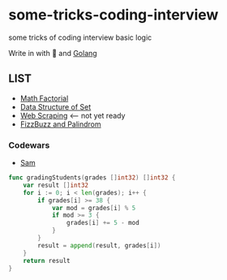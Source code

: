 # some-tricks-coding-interview
some tricks of coding interview basic logic

Write in with 🤍 and [Golang](https://go.dev/)
## LIST
* [Math Factorial](https://github.com/WahidinAji/math-factorial)
* [Data Structure of Set](https://github.com/WahidinAji/struktur-data-set)
* [Web Scraping](https://github.com/WahidinAji/CrawlLink_example) <-- not yet ready
* [FizzBuzz and Palindrom](https://github.com/WahidinAji/fizz-buzz-and-palindrom-with-golang)


### Codewars
* [Sam](https://www.hackerrank.com/challenges/grading/problem)

```go
func gradingStudents(grades []int32) []int32 {
    var result []int32
    for i := 0; i < len(grades); i++ {
        if grades[i] >= 38 {
            var mod = grades[i] % 5
            if mod >= 3 {
                grades[i] += 5 - mod
            }
        }
        result = append(result, grades[i])
    }
    return result
}
```
